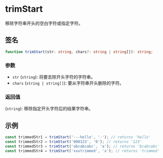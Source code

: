# trimStart

移除字符串开头的空白字符或指定字符。

## 签名

```typescript
function trimStart(str: string, chars?: string | string[]): string;
```

### 参数

- `str` (`string`): 将要去除开头字符的字符串。
- `chars` (`string | string[]`): 要从字符串开头删除的字符。

### 返回值

(`string`): 移除指定开头字符后的结果字符串。

## 示例

```typescript
const trimmedStr1 = trimStart('---hello', '-'); // returns 'hello'
const trimmedStr2 = trimStart('000123', '0'); // returns '123'
const trimmedStr3 = trimStart('abcabcabc', 'a'); // returns 'bcabcabc'
const trimmedStr4 = trimStart('xxxtrimmed', 'x'); // returns 'trimmed'
```
